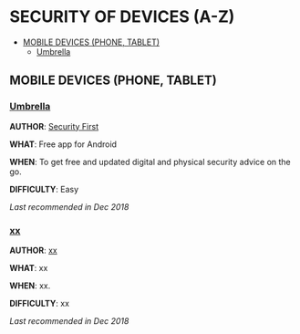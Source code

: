 # SECURITY OF DEVICES (A-Z)

* [MOBILE DEVICES (PHONE, TABLET)](#mobile-devices-phone-tablet)
  * [Umbrella](#umbrella)

## MOBILE DEVICES (PHONE, TABLET)

### **[Umbrella](https://secfirst.org/umbrella/)** 

**AUTHOR**: [Security First](https://secfirst.org/about/)

**WHAT**: Free app for Android 

**WHEN**: To get free and updated digital and physical security advice on the go. 

**DIFFICULTY**: Easy 

*Last recommended in Dec 2018*

### **[xx](#)** 

**AUTHOR**: [xx](#)

**WHAT**: xx

**WHEN**: xx. 

**DIFFICULTY**: xx 

*Last recommended in Dec 2018*
